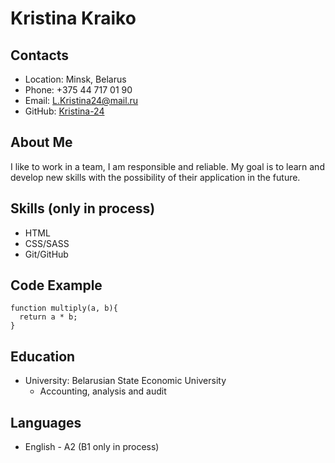 # Kristina Kraiko

## Contacts
- Location: Minsk, Belarus
- Phone: +375 44 717 01 90
- Email: L.Kristina24@mail.ru
- GitHub: [Kristina-24](https://github.com/Kristina-24)

## About Me
I like to work in a team, I am responsible and reliable. My goal is to learn and develop new skills with the possibility of their application in the future.

## Skills (only in process)
- HTML
- CSS/SASS
- Git/GitHub
## Code Example
```
function multiply(a, b){
  return a * b;
}
```

## Education
- University: Belarusian State Economic University
  - Accounting, analysis and audit
## Languages
- English - A2 (B1 only in process)
